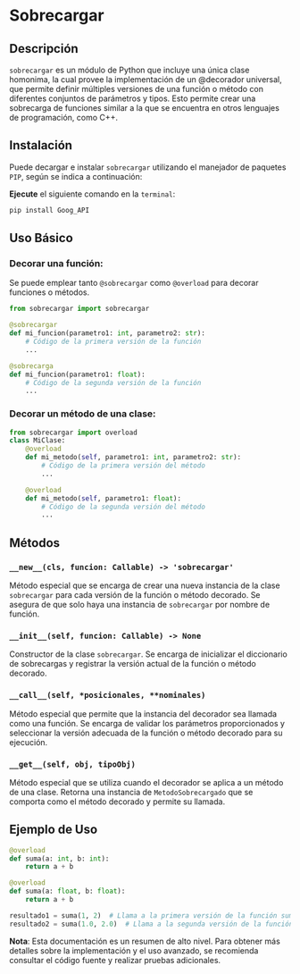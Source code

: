 
# Sobrecargar

## Descripción
`sobrecargar` es un módulo de Python que incluye una única clase homonima, la cual provee la implementación de un @decorador universal, que permite definir múltiples versiones de una función o método con diferentes conjuntos de parámetros y tipos. Esto permite crear una sobrecarga de funciones similar a la que se encuentra en otros lenguajes de programación, como C++.

## Instalación
Puede decargar e instalar `sobrecargar` utilizando el manejador de paquetes `PIP`, según se indica a continuación:

**Ejecute** el siguiente comando en la `terminal`:

``` Bash
pip install Goog_API
``` 

## Uso Básico

### Decorar una función:
Se puede emplear tanto `@sobrecargar` como `@overload` para decorar funciones o métodos.

```python
from sobrecargar import sobrecargar

@sobrecargar
def mi_funcion(parametro1: int, parametro2: str):
    # Código de la primera versión de la función
    ...

@sobrecarga
def mi_funcion(parametro1: float):
    # Código de la segunda versión de la función
    ...
```

### Decorar un método de una clase:
```python
from sobrecargar import overload
class MiClase:
    @overload
    def mi_metodo(self, parametro1: int, parametro2: str):
        # Código de la primera versión del método
        ...

    @overload
    def mi_metodo(self, parametro1: float):
        # Código de la segunda versión del método
        ...
```

## Métodos

### `__new__(cls, funcion: Callable) -> 'sobrecargar'`
Método especial que se encarga de crear una nueva instancia de la clase `sobrecargar` para cada versión de la función o método decorado. Se asegura de que solo haya una instancia de `sobrecargar` por nombre de función.

### `__init__(self, funcion: Callable) -> None`
Constructor de la clase `sobrecargar`. Se encarga de inicializar el diccionario de sobrecargas y registrar la versión actual de la función o método decorado.

### `__call__(self, *posicionales, **nominales)`
Método especial que permite que la instancia del decorador sea llamada como una función. Se encarga de validar los parámetros proporcionados y seleccionar la versión adecuada de la función o método decorado para su ejecución.

### `__get__(self, obj, tipoObj)`
Método especial que se utiliza cuando el decorador se aplica a un método de una clase. Retorna una instancia de `MetodoSobrecargado` que se comporta como el método decorado y permite su llamada.

## Ejemplo de Uso
```python
@overload
def suma(a: int, b: int):
    return a + b

@overload
def suma(a: float, b: float):
    return a + b

resultado1 = suma(1, 2)  # Llama a la primera versión de la función suma
resultado2 = suma(1.0, 2.0)  # Llama a la segunda versión de la función suma

```


**Nota**: Esta documentación es un resumen de alto nivel. Para obtener más detalles sobre la implementación y el uso avanzado, se recomienda consultar el código fuente y realizar pruebas adicionales.

